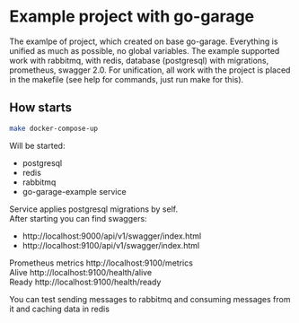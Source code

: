 # Example project with go-garage

The examlpe of project, which created on base go-garage. Everything is unified as much as possible, no global variables.
The example supported work with rabbitmq, with redis, database (postgresql) with migrations, prometheus, swagger 2.0.
For unification, all work with the project is placed in the makefile (see help for commands, just run make for this).

## How starts
```bash
make docker-compose-up
```
Will be started:
* postgresql
* redis
* rabbitmq
* go-garage-example service  

Service applies postgresql migrations by self.  
After starting you can find swaggers:
* http://localhost:9000/api/v1/swagger/index.html
* http://localhost:9100/api/v1/swagger/index.html  

Prometheus metrics http://localhost:9100/metrics  
Alive http://localhost:9100/health/alive  
Ready http://localhost:9100/health/ready  

You can test sending messages to rabbitmq and consuming messages from it and caching data in redis
